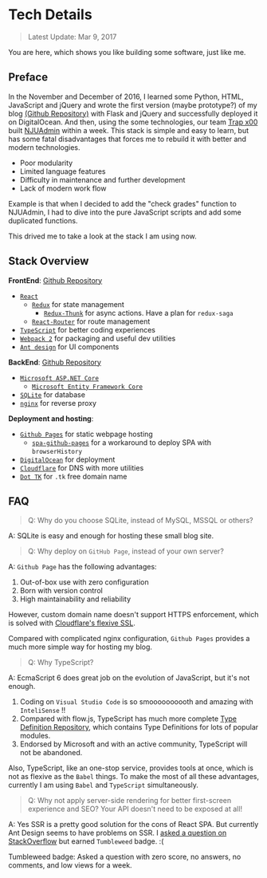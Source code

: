 # Tech Details

> Latest Update: Mar 9, 2017

You are here, which shows you like building some software, just like me.

## Preface

In the November and December of 2016, I learned some Python, HTML, JavaScript and jQuery and wrote the first version (maybe prototype?) of my blog [(Github Repository)](https://github.com/viccrubs/VicBlog-Lagecy) with Flask and jQuery and successfully deployed it on DigitalOcean. And then, using the some technologies, our team [Trap x00](https://github.com/trapx00) built [NJUAdmin](http://njuadmin.tk) within a week. This stack is simple and easy to learn, but has some fatal disadvantages that forces me to rebuild it with better and modern technologies.

- Poor modularity
- Limited language features
- Difficulty in maintenance and further development
- Lack of modern work flow

Example is that when I decided to add the "check grades" function to NJUAdmin, I had to dive into the pure JavaScript scripts and add some duplicated functions.

This drived me to take a look at the stack I am using now.

## Stack Overview

**FrontEnd**: [Github Repository](https://github.com/viccrubs/VicBlog-FrontEnd)

- [`React`](https://facebook.github.io/react/)
  - [`Redux`](http://redux.js.org/) for state management
    - [`Redux-Thunk`](https://github.com/gaearon/redux-thunk) for async actions. Have a plan for `redux-saga`
  - [`React-Router`](https://github.com/ReactTraining/react-router) for route management
- [`TypeScript`](https://www.typescriptlang.org/) for better coding experiences
- [`Webpack 2`](https://webpack.js.org/) for packaging and useful dev utilities
- [`Ant design`](https://ant.design/) for UI components


**BackEnd**: [Github Repository](https://github.com/viccrubs/VicBlog-Backend)
- [`Microsoft ASP.NET Core`](https://www.asp.net/core)
  - [`Microsoft Entity Framework Core`](https://docs.microsoft.com/en-us/ef/core/)
- [`SQLite`](https://www.sqlite.org/) for database 
- [`nginx`](https://nginx.org/en/) for reverse proxy


**Deployment and hosting**: 
- [`Github Pages`](https://github.io) for static webpage hosting
  - [`spa-github-pages`](https://github.com/rafrex/spa-github-pages) for a workaround to deploy SPA with `browserHistory`
- [`DigitalOcean`](https://digitalocean.com) for deployment
- [`Cloudflare`](https://cloudflare.com) for DNS with more utilities
- [`Dot TK`](https://dot.tk) for `.tk` free domain name

## FAQ

> Q: Why do you choose SQLite, instead of MySQL, MSSQL or others?

A: SQLite is easy and enough for hosting these small blog site.

> Q: Why deploy on `GitHub Page`, instead of your own server?

A: `Github Page` has the following advantages:
1. Out-of-box use with zero configuration
2. Born with version control
3. High maintainability and reliability

However, custom domain name doesn't support HTTPS enforcement, which is solved with [Cloudflare's flexive SSL](https://www.cloudflare.com/ssl/).

Compared with complicated nginx configuration, `Github Pages` provides a much more simple way for hosting my blog.

> Q: Why TypeScript?

A: EcmaScript 6 does great job on the evolution of JavaScript, but it's not enough. 
1. Coding on `Visual Studio Code` is so smoooooooooth and amazing with `InteliSense` !!
2. Compared with flow.js, TypeScript has much more complete [Type Definition Repository](https://github.com/DefinitelyTyped/DefinitelyType), which contains Type Definitions for lots of popular modules.
3. Endorsed by Microsoft and with an active community, TypeScript will not be abandoned.

Also, TypeScript, like an one-stop service, provides tools at once, which is not as flexive as the `Babel` things. To make the most of all these advantages, currently I am using `Babel` and `TypeScript` simultaneously.

> Q: Why not apply server-side rendering for better first-screen experience and SEO? Your API doesn't need to be exposed at all!

A: Yes SSR is a pretty good solution for the cons of React SPA. But currently Ant Design seems to have problems on SSR. I [asked a question on StackOverflow](http://stackoverflow.com/questions/41911835/asp-net-core-spa-server-rendering-not-working-with-reactreduxant-designbabel) but earned `Tumbleweed` badge. :(

Tumbleweed badge: Asked a question with zero score, no answers, no comments, and low views for a week.

